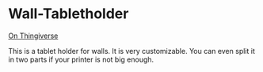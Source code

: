# Wall-Tabletholder
[On Thingiverse](https://www.thingiverse.com/thing:5162561)

This is a tablet holder for walls.
It is very customizable. You can even split it in two parts if your printer is not big enough.
